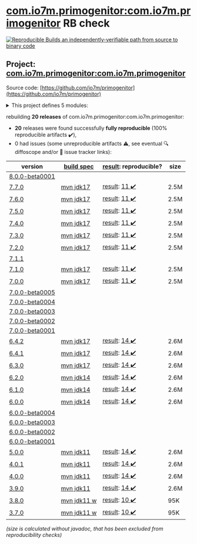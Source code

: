 [com.io7m.primogenitor:com.io7m.primogenitor](https://central.sonatype.com/artifact/com.io7m.primogenitor/com.io7m.primogenitor/7.7.0/versions) RB check
=======

[![Reproducible Builds](https://reproducible-builds.org/images/logos/rb.svg) an independently-verifiable path from source to binary code](https://reproducible-builds.org/)

## Project: [com.io7m.primogenitor:com.io7m.primogenitor](https://central.sonatype.com/artifact/com.io7m.primogenitor/com.io7m.primogenitor/7.7.0/versions)

Source code: [https://github.com/io7m/primogenitor](https://github.com/io7m/primogenitor)

<details><summary>This project defines 5 modules:</summary>

* [com.io7m.primogenitor:com.io7m.primogenitor](https://central.sonatype.com/artifact/com.io7m.primogenitor/com.io7m.primogenitor/7.7.0)
* [com.io7m.primogenitor:com.io7m.primogenitor.full](https://central.sonatype.com/artifact/com.io7m.primogenitor/com.io7m.primogenitor.full/7.7.0)
* [com.io7m.primogenitor:com.io7m.primogenitor.lite](https://central.sonatype.com/artifact/com.io7m.primogenitor/com.io7m.primogenitor.lite/7.7.0)
* [com.io7m.primogenitor:com.io7m.primogenitor.support](https://central.sonatype.com/artifact/com.io7m.primogenitor/com.io7m.primogenitor.support/7.7.0)
* [com.io7m.primogenitor:com.io7m.primogenitor.tests](https://central.sonatype.com/artifact/com.io7m.primogenitor/com.io7m.primogenitor.tests/7.7.0)
</details>

rebuilding **20 releases** of com.io7m.primogenitor:com.io7m.primogenitor:
- **20** releases were found successfully **fully reproducible** (100% reproducible artifacts :heavy_check_mark:),
- 0 had issues (some unreproducible artifacts :warning:, see eventual :mag: diffoscope and/or :memo: issue tracker links):

| version | [build spec](/BUILDSPEC.md) | [result](https://reproducible-builds.org/docs/jvm/): reproducible? | size |
| -- | --------- | ------ | -- |
| [8.0.0-beta0001](https://central.sonatype.com/artifact/com.io7m.primogenitor/com.io7m.primogenitor/8.0.0-beta0001/pom) | | | |
| [7.7.0](https://central.sonatype.com/artifact/com.io7m.primogenitor/com.io7m.primogenitor/7.7.0/pom) | [mvn jdk17](com.io7m.primogenitor-7.7.0.buildspec) | [result](com.io7m.primogenitor-7.7.0.buildinfo): [11 :heavy_check_mark: ](com.io7m.primogenitor-7.7.0.buildcompare) | 2.5M |
| [7.6.0](https://central.sonatype.com/artifact/com.io7m.primogenitor/com.io7m.primogenitor/7.6.0/pom) | [mvn jdk17](com.io7m.primogenitor-7.6.0.buildspec) | [result](com.io7m.primogenitor-7.6.0.buildinfo): [11 :heavy_check_mark: ](com.io7m.primogenitor-7.6.0.buildcompare) | 2.5M |
| [7.5.0](https://central.sonatype.com/artifact/com.io7m.primogenitor/com.io7m.primogenitor/7.5.0/pom) | [mvn jdk17](com.io7m.primogenitor-7.5.0.buildspec) | [result](com.io7m.primogenitor-7.5.0.buildinfo): [11 :heavy_check_mark: ](com.io7m.primogenitor-7.5.0.buildcompare) | 2.5M |
| [7.4.0](https://central.sonatype.com/artifact/com.io7m.primogenitor/com.io7m.primogenitor/7.4.0/pom) | [mvn jdk17](com.io7m.primogenitor-7.4.0.buildspec) | [result](com.io7m.primogenitor-7.4.0.buildinfo): [11 :heavy_check_mark: ](com.io7m.primogenitor-7.4.0.buildcompare) | 2.5M |
| [7.3.0](https://central.sonatype.com/artifact/com.io7m.primogenitor/com.io7m.primogenitor/7.3.0/pom) | [mvn jdk17](com.io7m.primogenitor-7.3.0.buildspec) | [result](com.io7m.primogenitor-7.3.0.buildinfo): [11 :heavy_check_mark: ](com.io7m.primogenitor-7.3.0.buildcompare) | 2.5M |
| [7.2.0](https://central.sonatype.com/artifact/com.io7m.primogenitor/com.io7m.primogenitor/7.2.0/pom) | [mvn jdk17](com.io7m.primogenitor-7.2.0.buildspec) | [result](com.io7m.primogenitor-7.2.0.buildinfo): [11 :heavy_check_mark: ](com.io7m.primogenitor-7.2.0.buildcompare) | 2.5M |
| [7.1.1](https://central.sonatype.com/artifact/com.io7m.primogenitor/com.io7m.primogenitor/7.1.1/pom) | | | |
| [7.1.0](https://central.sonatype.com/artifact/com.io7m.primogenitor/com.io7m.primogenitor/7.1.0/pom) | [mvn jdk17](com.io7m.primogenitor-7.1.0.buildspec) | [result](com.io7m.primogenitor-7.1.0.buildinfo): [11 :heavy_check_mark: ](com.io7m.primogenitor-7.1.0.buildcompare) | 2.5M |
| [7.0.0](https://central.sonatype.com/artifact/com.io7m.primogenitor/com.io7m.primogenitor/7.0.0/pom) | [mvn jdk17](com.io7m.primogenitor-7.0.0.buildspec) | [result](com.io7m.primogenitor-7.0.0.buildinfo): [11 :heavy_check_mark: ](com.io7m.primogenitor-7.0.0.buildcompare) | 2.5M |
| [7.0.0-beta0005](https://central.sonatype.com/artifact/com.io7m.primogenitor/com.io7m.primogenitor/7.0.0-beta0005/pom) | | | |
| [7.0.0-beta0004](https://central.sonatype.com/artifact/com.io7m.primogenitor/com.io7m.primogenitor/7.0.0-beta0004/pom) | | | |
| [7.0.0-beta0003](https://central.sonatype.com/artifact/com.io7m.primogenitor/com.io7m.primogenitor/7.0.0-beta0003/pom) | | | |
| [7.0.0-beta0002](https://central.sonatype.com/artifact/com.io7m.primogenitor/com.io7m.primogenitor/7.0.0-beta0002/pom) | | | |
| [7.0.0-beta0001](https://central.sonatype.com/artifact/com.io7m.primogenitor/com.io7m.primogenitor/7.0.0-beta0001/pom) | | | |
| [6.4.2](https://central.sonatype.com/artifact/com.io7m.primogenitor/com.io7m.primogenitor/6.4.2/pom) | [mvn jdk17](com.io7m.primogenitor-6.4.2.buildspec) | [result](com.io7m.primogenitor-6.4.2.buildinfo): [14 :heavy_check_mark: ](com.io7m.primogenitor-6.4.2.buildcompare) | 2.6M |
| [6.4.1](https://central.sonatype.com/artifact/com.io7m.primogenitor/com.io7m.primogenitor/6.4.1/pom) | [mvn jdk17](com.io7m.primogenitor-6.4.1.buildspec) | [result](com.io7m.primogenitor-6.4.1.buildinfo): [14 :heavy_check_mark: ](com.io7m.primogenitor-6.4.1.buildcompare) | 2.6M |
| [6.3.0](https://central.sonatype.com/artifact/com.io7m.primogenitor/com.io7m.primogenitor/6.3.0/pom) | [mvn jdk17](com.io7m.primogenitor-6.3.0.buildspec) | [result](com.io7m.primogenitor-6.3.0.buildinfo): [14 :heavy_check_mark: ](com.io7m.primogenitor-6.3.0.buildcompare) | 2.6M |
| [6.2.0](https://central.sonatype.com/artifact/com.io7m.primogenitor/com.io7m.primogenitor/6.2.0/pom) | [mvn jdk14](com.io7m.primogenitor-6.2.0.buildspec) | [result](com.io7m.primogenitor-6.2.0.buildinfo): [14 :heavy_check_mark: ](com.io7m.primogenitor-6.2.0.buildcompare) | 2.6M |
| [6.1.0](https://central.sonatype.com/artifact/com.io7m.primogenitor/com.io7m.primogenitor/6.1.0/pom) | [mvn jdk14](com.io7m.primogenitor-6.1.0.buildspec) | [result](com.io7m.primogenitor-6.1.0.buildinfo): [14 :heavy_check_mark: ](com.io7m.primogenitor-6.1.0.buildcompare) | 2.6M |
| [6.0.0](https://central.sonatype.com/artifact/com.io7m.primogenitor/com.io7m.primogenitor/6.0.0/pom) | [mvn jdk14](com.io7m.primogenitor-6.0.0.buildspec) | [result](com.io7m.primogenitor-6.0.0.buildinfo): [14 :heavy_check_mark: ](com.io7m.primogenitor-6.0.0.buildcompare) | 2.6M |
| [6.0.0-beta0004](https://central.sonatype.com/artifact/com.io7m.primogenitor/com.io7m.primogenitor/6.0.0-beta0004/pom) | | | |
| [6.0.0-beta0003](https://central.sonatype.com/artifact/com.io7m.primogenitor/com.io7m.primogenitor/6.0.0-beta0003/pom) | | | |
| [6.0.0-beta0002](https://central.sonatype.com/artifact/com.io7m.primogenitor/com.io7m.primogenitor/6.0.0-beta0002/pom) | | | |
| [6.0.0-beta0001](https://central.sonatype.com/artifact/com.io7m.primogenitor/com.io7m.primogenitor/6.0.0-beta0001/pom) | | | |
| [5.0.0](https://central.sonatype.com/artifact/com.io7m.primogenitor/com.io7m.primogenitor/5.0.0/pom) | [mvn jdk11](com.io7m.primogenitor-5.0.0.buildspec) | [result](com.io7m.primogenitor-5.0.0.buildinfo): [14 :heavy_check_mark: ](com.io7m.primogenitor-5.0.0.buildcompare) | 2.6M |
| [4.0.1](https://central.sonatype.com/artifact/com.io7m.primogenitor/com.io7m.primogenitor/4.0.1/pom) | [mvn jdk11](com.io7m.primogenitor-4.0.1.buildspec) | [result](com.io7m.primogenitor-4.0.1.buildinfo): [14 :heavy_check_mark: ](com.io7m.primogenitor-4.0.1.buildcompare) | 2.6M |
| [4.0.0](https://central.sonatype.com/artifact/com.io7m.primogenitor/com.io7m.primogenitor/4.0.0/pom) | [mvn jdk11](com.io7m.primogenitor-4.0.0.buildspec) | [result](com.io7m.primogenitor-4.0.0.buildinfo): [14 :heavy_check_mark: ](com.io7m.primogenitor-4.0.0.buildcompare) | 2.6M |
| [3.9.0](https://central.sonatype.com/artifact/com.io7m.primogenitor/com.io7m.primogenitor/3.9.0/pom) | [mvn jdk11](com.io7m.primogenitor-3.9.0.buildspec) | [result](com.io7m.primogenitor-3.9.0.buildinfo): [14 :heavy_check_mark: ](com.io7m.primogenitor-3.9.0.buildcompare) | 2.6M |
| [3.8.0](https://central.sonatype.com/artifact/com.io7m.primogenitor/com.io7m.primogenitor/3.8.0/pom) | [mvn jdk11 w](com.io7m.primogenitor-3.8.0.buildspec) | [result](com.io7m.primogenitor-3.8.0.buildinfo): [10 :heavy_check_mark: ](com.io7m.primogenitor-3.8.0.buildcompare) | 95K |
| [3.7.0](https://central.sonatype.com/artifact/com.io7m.primogenitor/com.io7m.primogenitor/3.7.0/pom) | [mvn jdk11 w](com.io7m.primogenitor-3.7.0.buildspec) | [result](com.io7m.primogenitor-3.7.0.buildinfo): [10 :heavy_check_mark: ](com.io7m.primogenitor-3.7.0.buildcompare) | 95K |

<i>(size is calculated without javadoc, that has been excluded from reproducibility checks)</i>
